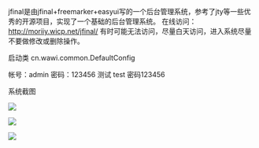 jfinal是由jfinal+freemarker+easyui写的一个后台管理系统，参考了jty等一些优秀的开源项目，实现了一个基础的后台管理系统。
在线访问：http://moriiy.wicp.net/jfinal/  有时可能无法访问，尽量白天访问，进入系统尽量不要做修改或删除操作。

启动类 cn.wawi.common.DefaultConfig

帐号：admin 密码：123456     测试 test  密码123456

系统截图


![](http://git.oschina.net/uploads/images/2015/1130/153213_4548160a_376262.png)

![](http://git.oschina.net/uploads/images/2015/1130/153204_7a934a91_376262.png)

![](http://git.oschina.net/uploads/images/2015/1130/153144_fa9c4a29_376262.png)